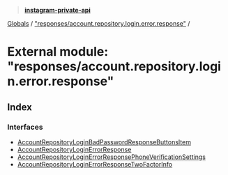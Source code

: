 > **[instagram-private-api](../README.md)**

[Globals](../README.md) / ["responses/account.repository.login.error.response"](_responses_account_repository_login_error_response_.md) /

# External module: "responses/account.repository.login.error.response"

## Index

### Interfaces

* [AccountRepositoryLoginBadPasswordResponseButtonsItem](../interfaces/_responses_account_repository_login_error_response_.accountrepositoryloginbadpasswordresponsebuttonsitem.md)
* [AccountRepositoryLoginErrorResponse](../interfaces/_responses_account_repository_login_error_response_.accountrepositoryloginerrorresponse.md)
* [AccountRepositoryLoginErrorResponsePhoneVerificationSettings](../interfaces/_responses_account_repository_login_error_response_.accountrepositoryloginerrorresponsephoneverificationsettings.md)
* [AccountRepositoryLoginErrorResponseTwoFactorInfo](../interfaces/_responses_account_repository_login_error_response_.accountrepositoryloginerrorresponsetwofactorinfo.md)